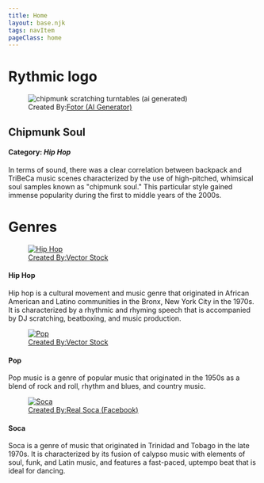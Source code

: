 ```yaml
---
title: Home
layout: base.njk
tags: navItem
pageClass: home
---
```


<h1 class="logo center">Rythmic logo</h1>

<section class="spotlight genre">
<figure class="fig-img-container">
<img id="chipmunk" src="/images/chipmunk.png" alt="chipmunk scratching turntables (ai generated)">
<figcaption class="img-caption">Created By:<a href="https://www.fotor.com/features/ai-image-generator/">Fotor (AI Generator)</a>
</figcaption>
</figure>
<div class="desc">
<h2>Chipmunk Soul</h2>
<h4>Category: <i>Hip Hop</i></h4>
<p>In terms of sound, there was a clear correlation between backpack and TriBeCa music scenes characterized by the use of high-pitched, whimsical soul samples known as "chipmunk soul." 
This particular style gained immense popularity during the first to middle years of the 2000s.</p>
</div>
</section>


<h1 class="center">Genres</h1>

<a href="/hiphop">
<section class="main">
<div class="genre">
<figure class="fig-img-container" id="hh">
<img class="genre-img" src="/images/hiphop.png" alt="Hip Hop">
<figcaption class="img-caption">Created By:<a href="https://www.vectorstock.com/royalty-free-vector/hip-hop-music-party-in-graffiti-style-vector-23254684">Vector Stock</a>
</figcaption>
</figure>
<div class="desc">
<h4>Hip Hop</h4>
<p>Hip hop is a cultural movement and music genre that originated in African American and Latino communities in the Bronx, New York City in the 1970s. 
It is characterized by a rhythmic and rhyming speech that is accompanied by DJ scratching, beatboxing, and music production.
</p>
</div>
</div>
</a>

<section class="main">
<div class="genre">
<a href="/pop">
<figure class="fig-img-container fix">
<img class="genre-img" src="/images/pop.png" alt="Pop">
<figcaption class="img-caption">Created By:<a href="https://www.vectorstock.com/royalty-free-vector/colorful-detailed-pop-music-can-vector-19847709">Vector Stock</a>
</figcaption>
</figure>
<div class="desc">
<h4>Pop</h4>
<p>Pop music is a genre of popular music that originated in the 1950s as a blend of rock and roll, rhythm and blues, and country music.
</p></div> </a>
</div>

<div class="genre">
<a href="/soca-music">
<figure class="fig-img-container fix">
<img class="genre-img fix" src="/images/soca.jpg" alt="Soca">
<figcaption class="img-caption">Created By:<a href="https://www.google.com/url?sa=i&url=https%3A%2F%2Fwww.facebook.com%2Frealsoca%2F&psig=AOvVaw1QX9VR-5gWBKaVrsT6Dwmt&ust=1684945387923000&source=images&cd=vfe&ved=0CBAQjRxqFwoTCPCYuuzsi_8CFQAAAAAdAAAAABAF">Real Soca (Facebook) </a>
</figcaption>

</figure>
<div class="desc">
<h4>Soca</h4>
<p>Soca is a genre of music that originated in Trinidad and Tobago in the late 1970s. 
It is characterized by its fusion of calypso music with elements of soul, funk, and Latin music, and features a fast-paced, uptempo beat that is ideal for dancing.
</div>
</a>
</div>
</section>
<p><!-- about us paragraph here--></p>

